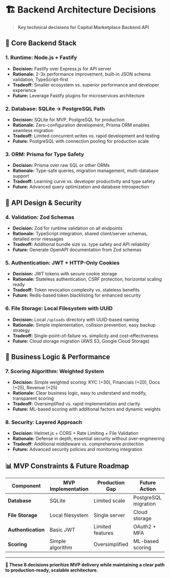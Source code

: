 # 🏗️ Backend Architecture Decisions

> **Key technical decisions for Capital Marketplace Backend API**

## 🎯 **Core Backend Stack**

### **1. Runtime: Node.js + Fastify**
- **Decision:** Fastify over Express.js for API server
- **Rationale:** 2-3x performance improvement, built-in JSON schema validation, TypeScript-first
- **Tradeoff:** Smaller ecosystem vs. superior performance and developer experience
- **Future:** Leverage Fastify plugins for microservices architecture

### **2. Database: SQLite → PostgreSQL Path**
- **Decision:** SQLite for MVP, PostgreSQL for production
- **Rationale:** Zero-configuration development, Prisma ORM enables seamless migration
- **Tradeoff:** Limited concurrent writes vs. rapid development and testing
- **Future:** PostgreSQL with connection pooling for production scale

### **3. ORM: Prisma for Type Safety**
- **Decision:** Prisma over raw SQL or other ORMs
- **Rationale:** Type-safe queries, migration management, multi-database support
- **Tradeoff:** Learning curve vs. developer productivity and type safety
- **Future:** Advanced query optimization and database introspection

## 🔧 **API Design & Security**

### **4. Validation: Zod Schemas**
- **Decision:** Zod for runtime validation on all endpoints
- **Rationale:** TypeScript integration, shared client/server schemas, detailed error messages
- **Tradeoff:** Additional bundle size vs. type safety and API reliability
- **Future:** Generate OpenAPI documentation from Zod schemas

### **5. Authentication: JWT + HTTP-Only Cookies**
- **Decision:** JWT tokens with secure cookie storage
- **Rationale:** Stateless authentication, CSRF protection, horizontal scaling ready
- **Tradeoff:** Token revocation complexity vs. stateless benefits
- **Future:** Redis-based token blacklisting for enhanced security

### **6. File Storage: Local Filesystem with UUID**
- **Decision:** Local `/uploads` directory with UUID-based naming
- **Rationale:** Simple implementation, collision prevention, easy backup strategy
- **Tradeoff:** Single-point-of-failure vs. simplicity and cost-effectiveness
- **Future:** Cloud storage migration (AWS S3, Google Cloud Storage)

## 🚀 **Business Logic & Performance**

### **7. Scoring Algorithm: Weighted System**
- **Decision:** Simple weighted scoring: KYC (+30), Financials (+20), Docs (+25), Revenue (+25)
- **Rationale:** Clear business logic, easy to understand and modify, transparent scoring
- **Tradeoff:** Oversimplified vs. rapid implementation and clarity
- **Future:** ML-based scoring with additional factors and dynamic weights

### **8. Security: Layered Approach**
- **Decision:** Helmet.js + CORS + Rate Limiting + File Validation
- **Rationale:** Defense in depth, essential security without over-engineering
- **Tradeoff:** Additional middleware vs. comprehensive protection
- **Future:** Advanced security policies and monitoring integration

## 📊 **MVP Constraints & Future Roadmap**

| Component | MVP Implementation | Production Gap | Future Action |
|-----------|-------------------|----------------|---------------|
| **Database** | SQLite | Limited scale | PostgreSQL migration |
| **File Storage** | Local filesystem | Single server | Cloud storage |
| **Authentication** | Basic JWT | Limited features | OAuth2 + MFA |
| **Scoring** | Simple algorithm | Oversimplified | ML-based scoring |

---

**📝 These 8 decisions prioritize MVP delivery while maintaining a clear path to production-ready, scalable architecture.**